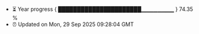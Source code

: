 - ⏳ Year progress { ██████████████████████▁▁▁▁▁▁▁▁ } 74.35 %
- ⏰ Updated on Mon, 29 Sep 2025 09:28:04 GMT

